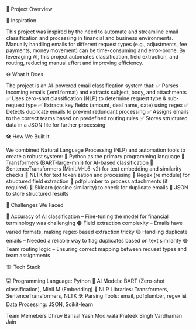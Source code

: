 📌 Project Overview

🌟 Inspiration

This project was inspired by the need to automate and streamline email classification and processing in financial and business environments. Manually handling emails for different request types (e.g., adjustments, fee payments, money movement) can be time-consuming and error-prone. By leveraging AI, this project automates classification, field extraction, and routing, reducing manual effort and improving efficiency.

⚙️ What It Does

The project is an AI-powered email classification system that:
✅ Parses incoming emails (.eml format) and extracts subject, body, and attachments
✅ Uses zero-shot classification (NLP) to determine request type & sub-request type
✅ Extracts key fields (amount, deal name, date) using regex
✅ Detects duplicate emails to prevent redundant processing
✅ Assigns emails to the correct teams based on predefined routing rules
✅ Stores structured data in a JSON file for further processing

🛠️ How We Built It

We combined Natural Language Processing (NLP) and automation tools to create a robust system:
🔹 Python as the primary programming language
🔹 Transformers (BART-large-mnli) for AI-based classification
🔹 SentenceTransformers (MiniLM-L6-v2) for text embedding and similarity checks
🔹 NLTK for text tokenization and processing
🔹 Regex (re module) for structured field extraction
🔹 pdfplumber to process attachments (if required)
🔹 Sklearn (cosine similarity) to check for duplicate emails
🔹 JSON to store structured results

🚧 Challenges We Faced

🔴 Accuracy of AI classification – Fine-tuning the model for financial terminology was challenging
🟠 Field extraction complexity – Emails have varied formats, making regex-based extraction tricky
🟡 Handling duplicate emails – Needed a reliable way to flag duplicates based on text similarity
🟢 Team routing logic – Ensuring correct mapping between request types and team assignments

🏗️ Tech Stack

💻 Programming Language: Python
🤖 AI Models: BART (Zero-shot classification), MiniLM (Embedding)
📜 NLP Libraries: Transformers, SentenceTransformers, NLTK
🛠️ Parsing Tools: email, pdfplumber, regex
📊 Data Processing: JSON, Scikit-learn

Team Memebers 
Dhruv Bansal
Yash Modiwala 
Prateek Singh 
Vardhaman Jain 



